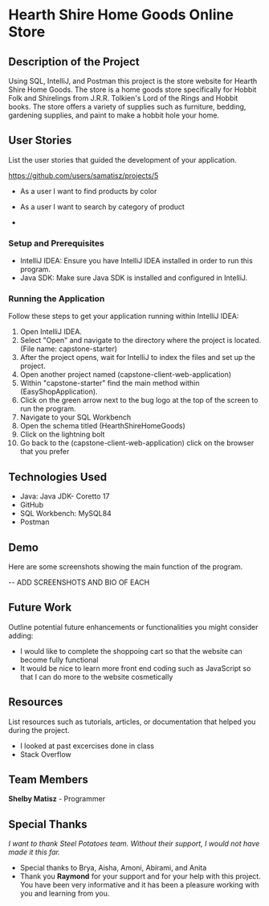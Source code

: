 # Hearth Shire Home Goods Online Store

## Description of the Project

Using SQL, IntelliJ, and Postman this project is the store website for Hearth Shire Home Goods. The store is a home goods store specifically for Hobbit Folk and Shirelings from J.R.R. Tolkien's Lord of the Rings and Hobbit books. The store offers a variety of supplies such as furniture, bedding, gardening supplies, and paint to make a hobbit hole your home. 

## User Stories

List the user stories that guided the development of your application. 

https://github.com/users/samatisz/projects/5

- As a user I want to find products by color
- As a user I want to search by category of product

- 
### Setup and Prerequisites

- IntelliJ IDEA: Ensure you have IntelliJ IDEA installed in order to run this program.
- Java SDK: Make sure Java SDK is installed and configured in IntelliJ.

### Running the Application

Follow these steps to get your application running within IntelliJ IDEA:

1. Open IntelliJ IDEA.
2. Select "Open" and navigate to the directory where the project is located. (File name: capstone-starter)
3. After the project opens, wait for IntelliJ to index the files and set up the project.
4. Open another project named (capstone-client-web-application)
5. Within "capstone-starter" find the main method within (EasyShopApplication).
6. Click on the green arrow next to the bug logo at the top of the screen to run the program.
7. Navigate to your SQL Workbench
8. Open the schema titled (HearthShireHomeGoods)
9. Click on the lightning bolt
10. Go back to the (capstone-client-web-application) click on the browser that you prefer

## Technologies Used

- Java: Java JDK- Coretto 17
- GitHub
- SQL Workbench: MySQL84
- Postman

## Demo

Here are some screenshots showing the main function of the program.

-- ADD SCREENSHOTS AND BIO OF EACH




## Future Work

Outline potential future enhancements or functionalities you might consider adding:

- I would like to complete the shoppoing cart so that the website can become fully functional
- It would be nice to learn more front end coding such as JavaScript so that I can do more to the website cosmetically 

## Resources

List resources such as tutorials, articles, or documentation that helped you during the project.

- I looked at past excercises done in class
- Stack Overflow

## Team Members

**Shelby Matisz** - Programmer

## Special Thanks

_I want to thank Steel Potatoes team. Without their support, I would not have made it this far._ 
- Special thanks to Brya, Aisha, Amoni, Abirami, and Anita
- Thank you **Raymond** for your support and for your help with this project. You have been very informative and it has been a pleasure working with you and learning from you. 
